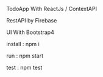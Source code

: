 TodoApp With ReactJs / ContextAPI 

RestAPI by Firebase

UI With Bootstrap4

install :
npm i 

run :
npm start 

test :
npm test

